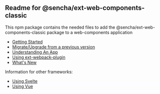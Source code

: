 ## Readme for @sencha/ext-web-components-classic

This npm package contains the needed files to add the @sencha/ext-web-components-classic package to a web-components application

- [Getting Started](https://github.com/sencha/ext-web-components/blob/ext-web-components-7.1.1/packages/ext-web-components-classic/GETTING_STARTED.md)
- [Migrate/Upgrade from a previous version](https://github.com/sencha/ext-web-components/blob/ext-web-components-7.1.1/packages/ext-web-components-classic/MIGRATE.md)
- [Understanding An App](https://github.com/sencha/ext-web-components/blob/ext-web-components-7.1.1/packages/ext-web-components-classic/UNDERSTANDING_AN_APP.md)
- [Using ext-webpack-plugin](https://github.com/sencha/ext-web-components/blob/ext-web-components-7.1.1/packages/ext-web-components-classic/USING_EXT_WEBPACK_PLUGIN.md)
- [What's New](https://github.com/sencha/ext-web-components/blob/ext-web-components-7.1.1/packages/ext-web-components-classic/WHATS_NEW.md)

Information for other frameworks:

- [Using Svelte](https://github.com/sencha/ext-web-components/blob/ext-web-components-7.1.1/packages/ext-web-components-classic/USING_SVELTE.md)
- [Using Vue](https://github.com/sencha/ext-web-components/blob/ext-web-components-7.1.1/packages/ext-web-components-classic/USING_VUE.md)
